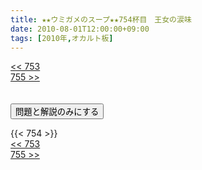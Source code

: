 ```yaml
---
title: ★★ウミガメのスープ★★754杯目　王女の涙味
date: 2010-08-01T12:00:00+09:00
tags: [2010年,オカルト板]
---
```

<div class="th_left"><a href="../753"><< 753</a></div>
<div class="th_right"><a href="../755">755 >></a></div>
<br><br>
<script src="../../js/cupsoup.js"></script>
<form>
<input type="button" value="問題と解説のみにする" onClick="toggleCupsoup()">
</form>
{{< 754 >}}
<div class="th_left"><a href="../753"><< 753</a></div>
<div class="th_right"><a href="../755">755 >></a></div>